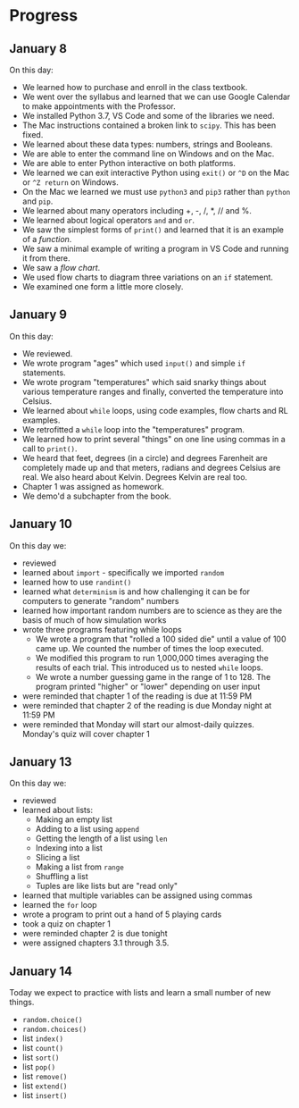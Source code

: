 # Progress

## January 8

On this day:
* We learned how to purchase and enroll in the class textbook.
* We went over the syllabus and learned that we can use Google Calendar to make appointments with the Professor.
* We installed Python 3.7, VS Code and some of the libraries we need.
* The Mac instructions contained a broken link to `scipy`. This has been fixed.
* We learned about these data types: numbers, strings and Booleans.
* We are able to enter the command line on Windows and on the Mac.
* We are able to enter Python interactive on both platforms.
* We learned we can exit interactive Python using `exit()` or `^D` on the Mac or `^Z return` on Windows.
* On the Mac we learned we must use `python3` and `pip3` rather than `python` and `pip`.
* We learned about many operators including +, -, /, *, // and %.
* We learned about logical operators `and` and `or`.
* We saw the simplest forms of `print()` and learned that it is an example of a *function*.
* We saw a minimal example of writing a program in VS Code and running it from there.
* We saw a *flow chart*.
* We used flow charts to diagram three variations on an `if` statement.
* We examined one form a little more closely.

## January 9

On this day:
* We reviewed. 
* We wrote program "ages" which used `input()` and simple `if` statements.
* We wrote program "temperatures" which said snarky things about various temperature ranges and finally, converted the temperature into Celsius.
* We learned about `while` loops, using code examples, flow charts and RL examples.
* We retrofitted a `while` loop into the "temperatures" program.
* We learned how to print several "things" on one line using commas in a call to `print()`.
* We heard that feet, degrees (in a circle) and degrees Farenheit are completely made up and that meters, radians and degrees Celsius are real. We also heard about Kelvin. Degrees Kelvin are real too.
* Chapter 1 was assigned as homework.
* We demo'd a subchapter from the book.

## January 10

On this day we:

* reviewed
* learned about `import` - specifically we imported `random`
* learned how to use `randint()`
* learned what `determinism` is and how challenging it can be for computers to generate "random" numbers
* learned how important random numbers are to science as they are the basis of much of how simulation works
* wrote three programs featuring while loops
    * We wrote a program that "rolled a 100 sided die" until a value of 100 came up. We counted the number of times the loop executed.
	* We modified this program to run 1,000,000 times averaging the results of each trial. This introduced us to nested `while` loops.
	* We wrote a number guessing game in the range of 1 to 128. The program printed "higher" or "lower" depending on user input
* were reminded that chapter 1 of the reading is due at 11:59 PM
* were reminded that chapter 2 of the reading is due Monday night at 11:59 PM
* were reminded that Monday will start our almost-daily quizzes. Monday's quiz will cover chapter 1

## January 13

On this day we:

* reviewed
* learned about lists:
    * Making an empty list
    * Adding to a list using `append`
    * Getting the length of a list using `len`
    * Indexing into a list
    * Slicing a list
    * Making a list from `range`
    * Shuffling a list
    * Tuples are like lists but are "read only"
* learned that multiple variables can be assigned using commas
* learned the `for` loop
* wrote a program to print out a hand of 5 playing cards
* took a quiz on chapter 1
* were reminded chapter 2 is due tonight
* were assigned chapters 3.1 through 3.5.

## January 14

Today we expect to practice with lists and learn a small number of new things.

* `random.choice()`
* `random.choices()`
* list `index()`
* list `count()`
* list `sort()`
* list `pop()`
* list `remove()`
* list `extend()`
* list `insert()`







